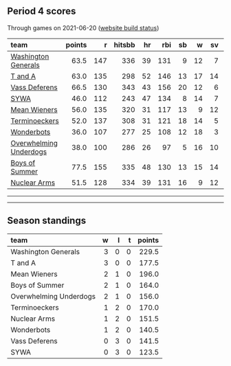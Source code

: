 

## Period 4 scores

Through games on 2021-06-20 ([website build status](https://github.com/brian-bot/pl-site/actions))


|team                                              | points|   r| hitsbb| hr| rbi| sb|  w| sv|  so|   era|  whip|
|:-------------------------------------------------|------:|---:|------:|--:|---:|--:|--:|--:|---:|-----:|-----:|
|[Washington Generals](./washingtongenerals)       |   63.5| 147|    336| 39| 131|  9| 12|  7| 185| 3.331| 1.091|
|[T and A](./tanda)                                |   63.0| 135|    298| 52| 146| 13| 17| 14| 184| 3.789| 1.251|
|[Vass Deferens](./vassdeferens)                   |   66.5| 130|    343| 43| 156| 20| 12|  6| 189| 3.460| 1.177|
|[SYWA](./sywa)                                    |   46.0| 112|    243| 47| 134|  8| 14|  7| 161| 3.703| 1.108|
|[Mean Wieners](./meanwieners)                     |   56.0| 135|    320| 31| 117| 13|  9| 12| 169| 2.677| 0.975|
|[Terminoeckers](./terminoeckers)                  |   52.0| 137|    308| 31| 121| 18| 14|  5| 203| 4.021| 1.165|
|[Wonderbots](./wonderbots)                        |   36.0| 107|    277| 25| 108| 12| 18|  3| 212| 4.052| 1.204|
|[Overwhelming Underdogs](./overwhelmingunderdogs) |   38.0| 100|    286| 26|  97|  5| 16| 10| 193| 3.815| 1.161|
|[Boys of Summer](./boysofsummer)                  |   77.5| 155|    335| 48| 130| 13| 15| 14| 206| 3.627| 1.134|
|[Nuclear Arms](./nucleararms)                     |   51.5| 128|    334| 39| 131| 16|  9| 12| 185| 3.665| 1.353|

* * *
* * *

## Season standings


|team                   |  w|  l|  t| points|
|:----------------------|--:|--:|--:|------:|
|Washington Generals    |  3|  0|  0|  229.5|
|T and A                |  3|  0|  0|  177.5|
|Mean Wieners           |  2|  1|  0|  196.0|
|Boys of Summer         |  2|  1|  0|  164.0|
|Overwhelming Underdogs |  2|  1|  0|  156.0|
|Terminoeckers          |  1|  2|  0|  170.0|
|Nuclear Arms           |  1|  2|  0|  151.5|
|Wonderbots             |  1|  2|  0|  140.5|
|Vass Deferens          |  0|  3|  0|  141.5|
|SYWA                   |  0|  3|  0|  123.5|



